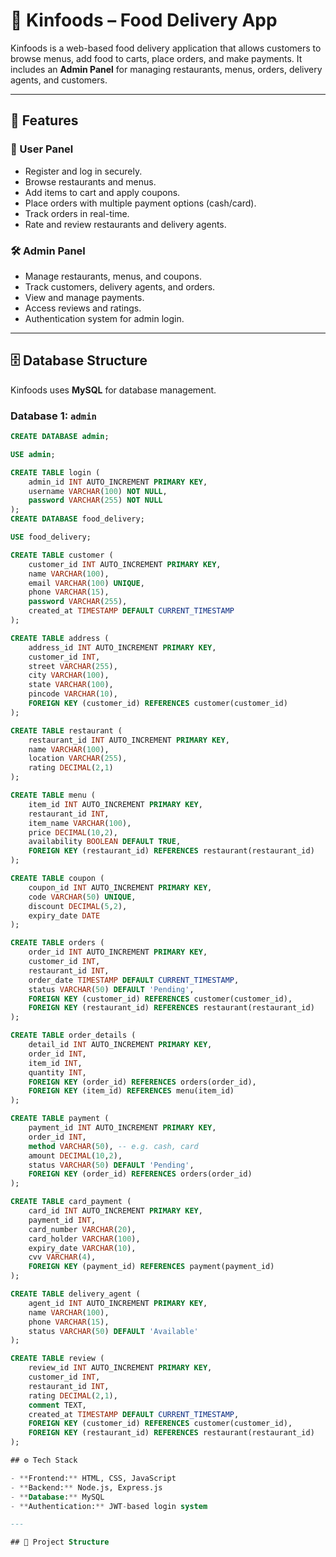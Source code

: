 # 🍴 Kinfoods – Food Delivery App  

Kinfoods is a web-based food delivery application that allows customers to browse menus, add food to carts, place orders, and make payments. It includes an **Admin Panel** for managing restaurants, menus, orders, delivery agents, and customers.  

---

## 🚀 Features  

### 👤 User Panel  
- Register and log in securely.  
- Browse restaurants and menus.  
- Add items to cart and apply coupons.  
- Place orders with multiple payment options (cash/card).  
- Track orders in real-time.  
- Rate and review restaurants and delivery agents.  

### 🛠 Admin Panel  
- Manage restaurants, menus, and coupons.  
- Track customers, delivery agents, and orders.  
- View and manage payments.  
- Access reviews and ratings.  
- Authentication system for admin login.  

---

## 🗄️ Database Structure  

Kinfoods uses **MySQL** for database management.  

### Database 1: `admin`  
```sql
CREATE DATABASE admin;

USE admin;

CREATE TABLE login (
    admin_id INT AUTO_INCREMENT PRIMARY KEY,
    username VARCHAR(100) NOT NULL,
    password VARCHAR(255) NOT NULL
);
CREATE DATABASE food_delivery;

USE food_delivery;

CREATE TABLE customer (
    customer_id INT AUTO_INCREMENT PRIMARY KEY,
    name VARCHAR(100),
    email VARCHAR(100) UNIQUE,
    phone VARCHAR(15),
    password VARCHAR(255),
    created_at TIMESTAMP DEFAULT CURRENT_TIMESTAMP
);

CREATE TABLE address (
    address_id INT AUTO_INCREMENT PRIMARY KEY,
    customer_id INT,
    street VARCHAR(255),
    city VARCHAR(100),
    state VARCHAR(100),
    pincode VARCHAR(10),
    FOREIGN KEY (customer_id) REFERENCES customer(customer_id)
);

CREATE TABLE restaurant (
    restaurant_id INT AUTO_INCREMENT PRIMARY KEY,
    name VARCHAR(100),
    location VARCHAR(255),
    rating DECIMAL(2,1)
);

CREATE TABLE menu (
    item_id INT AUTO_INCREMENT PRIMARY KEY,
    restaurant_id INT,
    item_name VARCHAR(100),
    price DECIMAL(10,2),
    availability BOOLEAN DEFAULT TRUE,
    FOREIGN KEY (restaurant_id) REFERENCES restaurant(restaurant_id)
);

CREATE TABLE coupon (
    coupon_id INT AUTO_INCREMENT PRIMARY KEY,
    code VARCHAR(50) UNIQUE,
    discount DECIMAL(5,2),
    expiry_date DATE
);

CREATE TABLE orders (
    order_id INT AUTO_INCREMENT PRIMARY KEY,
    customer_id INT,
    restaurant_id INT,
    order_date TIMESTAMP DEFAULT CURRENT_TIMESTAMP,
    status VARCHAR(50) DEFAULT 'Pending',
    FOREIGN KEY (customer_id) REFERENCES customer(customer_id),
    FOREIGN KEY (restaurant_id) REFERENCES restaurant(restaurant_id)
);

CREATE TABLE order_details (
    detail_id INT AUTO_INCREMENT PRIMARY KEY,
    order_id INT,
    item_id INT,
    quantity INT,
    FOREIGN KEY (order_id) REFERENCES orders(order_id),
    FOREIGN KEY (item_id) REFERENCES menu(item_id)
);

CREATE TABLE payment (
    payment_id INT AUTO_INCREMENT PRIMARY KEY,
    order_id INT,
    method VARCHAR(50), -- e.g. cash, card
    amount DECIMAL(10,2),
    status VARCHAR(50) DEFAULT 'Pending',
    FOREIGN KEY (order_id) REFERENCES orders(order_id)
);

CREATE TABLE card_payment (
    card_id INT AUTO_INCREMENT PRIMARY KEY,
    payment_id INT,
    card_number VARCHAR(20),
    card_holder VARCHAR(100),
    expiry_date VARCHAR(10),
    cvv VARCHAR(4),
    FOREIGN KEY (payment_id) REFERENCES payment(payment_id)
);

CREATE TABLE delivery_agent (
    agent_id INT AUTO_INCREMENT PRIMARY KEY,
    name VARCHAR(100),
    phone VARCHAR(15),
    status VARCHAR(50) DEFAULT 'Available'
);

CREATE TABLE review (
    review_id INT AUTO_INCREMENT PRIMARY KEY,
    customer_id INT,
    restaurant_id INT,
    rating DECIMAL(2,1),
    comment TEXT,
    created_at TIMESTAMP DEFAULT CURRENT_TIMESTAMP,
    FOREIGN KEY (customer_id) REFERENCES customer(customer_id),
    FOREIGN KEY (restaurant_id) REFERENCES restaurant(restaurant_id)
);

## ⚙️ Tech Stack  

- **Frontend:** HTML, CSS, JavaScript  
- **Backend:** Node.js, Express.js  
- **Database:** MySQL  
- **Authentication:** JWT-based login system  

---

## 📂 Project Structure  


